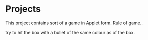 Projects
========

This project contains  sort of a game in Applet form.
Rule of game..

try to hit the box with a bullet of the same colour as of the box.


